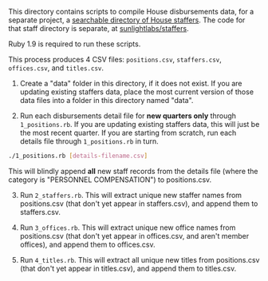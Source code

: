 This directory contains scripts to compile House disbursements data, for a separate project, a [searchable directory of House staffers](http://staffers.sunlightfoundation.com/).  The code for that staff directory is separate, at [sunlightlabs/staffers](/sunlightlabs/staffers).

Ruby 1.9 is required to run these scripts.

This process produces 4 CSV files: `positions.csv`, `staffers.csv`, `offices.csv`, and `titles.csv`.

1) Create a "data" folder in this directory, if it does not exist. If you are updating existing staffers data, place the most current version of those data files into a folder in this directory named "data".

3) Run each disbursements detail file for **new quarters only** through `1_positions.rb`. If you are updating existing staffers data, this will just be the most recent quarter. If you are starting from scratch, run each details file through `1_positions.rb` in turn.

```bash
./1_positions.rb [details-filename.csv]
```

This will blindly append **all** new staff records from the details file (where the category is "PERSONNEL COMPENSATION") to positions.csv.

3) Run `2_staffers.rb`. This will extract unique new staffer names from positions.csv (that don't yet appear in staffers.csv), and append them to staffers.csv.

4) Run `3_offices.rb`. This will extract unique new office names from positions.csv (that don't yet appear in offices.csv, and aren't member offices), and append them to offices.csv.

5) Run `4_titles.rb`. This will extract all unique new titles from positions.csv (that don't yet appear in titles.csv), and append them to titles.csv.